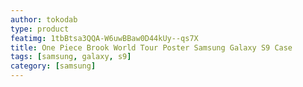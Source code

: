 ```yaml
---
author: tokodab
type: product
featimg: 1tbBtsa3QQA-W6uwBBaw0D44kUy--qs7X
title: One Piece Brook World Tour Poster Samsung Galaxy S9 Case
tags: [samsung, galaxy, s9]
category: [samsung]
---
```

